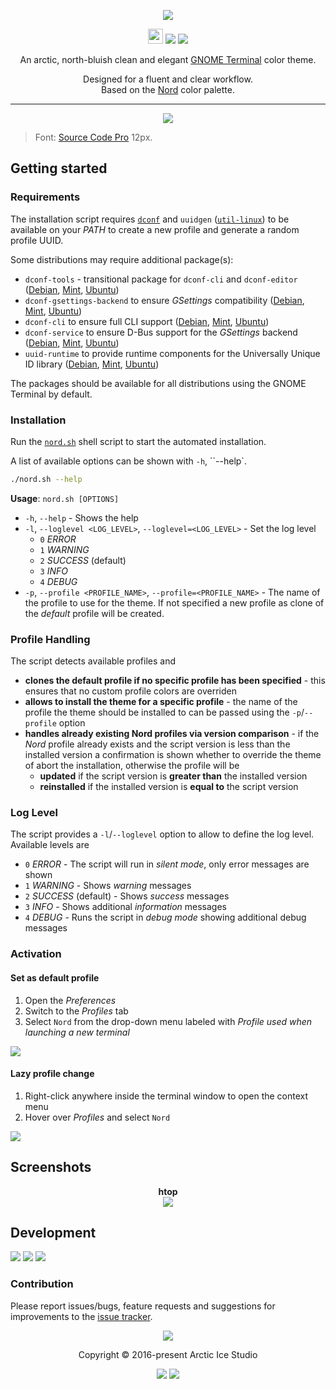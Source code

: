 <p align="center"><img src="https://cdn.rawgit.com/arcticicestudio/nord-gnome-terminal/develop/assets/nord-gnome-terminal-banner.svg"/></p>

<p align="center"><img src="https://assets-cdn.github.com/favicon.ico" width=24 height=24/> <a href="https://github.com/arcticicestudio/nord-gnome-terminal/releases/latest"><img src="https://img.shields.io/github/release/arcticicestudio/nord-gnome-terminal.svg?style=flat-square"/></a> <a href="https://github.com/arcticicestudio/nord/releases/tag/v0.2.0"><img src="https://img.shields.io/badge/Nord-v0.2.0-88C0D0.svg?style=flat-square"/></a></p>

<p align="center">An arctic, north-bluish clean and elegant <a href="https://wiki.gnome.org/Apps/Terminal">GNOME Terminal</a> color theme.</p>

<p align="center">Designed for a fluent and clear workflow.<br>
Based on the <a href="https://github.com/arcticicestudio/nord">Nord</a> color palette.</p>

---

<p align="center"><img src="https://raw.githubusercontent.com/arcticicestudio/nord-gnome-terminal/develop/assets/scrot-colortest.png"/><blockquote>Font: <a href="https://adobe-fonts.github.io/source-code-pro">Source Code Pro</a> 12px.</blockquote></p>

## Getting started

### Requirements

The installation script requires [`dconf`][dconf] and `uuidgen` ([`util-linux`][util-linux]) to be available on your *PATH* to create a new profile and generate a random profile UUID.

Some distributions may require additional package(s):

* `dconf-tools` - transitional package for `dconf-cli` and `dconf-editor` ([Debian][debian-dconf-tools], [Mint][mint-dconf-tools], [Ubuntu][ubuntu-dconf-tools])
* `dconf-gsettings-backend` to ensure *GSettings* compatibility ([Debian][debian-dconf-gsettings-backend], [Mint][mint-dconf-gsettings-backend], [Ubuntu][ubuntu-dconf-gsettings-backend])
* `dconf-cli` to ensure full CLI support ([Debian][debian-dconf-cli], [Mint][mint-dconf-cli], [Ubuntu][ubuntu-dconf-cli])
* `dconf-service`  to ensure D-Bus support for the *GSettings* backend ([Debian][debian-dconf-service], [Mint][mint-dconf-service], [Ubuntu][ubuntu-dconf-service])
* `uuid-runtime` to provide runtime components for the Universally Unique ID library ([Debian][debian-uuid-runtime], [Mint][mint-uuid-runtime], [Ubuntu][ubuntu-uuid-runtime])

The packages should be available for all distributions using the GNOME Terminal by default.

### Installation

Run the [`nord.sh`](https://github.com/arcticicestudio/nord-gnome-terminal/blob/develop/src/nord.sh) shell script to start the automated installation.

A list of available options can be shown with `-h`, ``--help`.

```sh
./nord.sh --help
```

**Usage**: `nord.sh [OPTIONS]`

* `-h`, `--help` - Shows the help
* `-l`, `--loglevel <LOG_LEVEL>`, `--loglevel=<LOG_LEVEL>` - Set the log level
  * `0` *ERROR*
  * `1` *WARNING*
  * `2` *SUCCESS* (default)
  * `3` *INFO*
  * `4` *DEBUG*
* `-p`, `--profile <PROFILE_NAME>`, `--profile=<PROFILE_NAME>` - The name of the profile to use for the theme. If not specified a new profile as clone of the *default* profile will be created.

<!-- TODO: It will create a `Nord` GNOME Terminal profile. -->

### Profile Handling

The script detects available profiles and

* **clones the default profile if no specific profile has been specified** - this ensures that no custom profile colors are overriden
* **allows to install the theme for a specific profile** - the name of the profile the theme should be installed to can be passed using the `-p`/`--profile` option
* **handles already existing Nord profiles via version comparison** - if the *Nord* profile already exists and the script version is less than the installed version a confirmation is shown whether to override the theme of abort the installation, otherwise the profile will be
  * **updated** if the script version is **greater than** the installed version
  * **reinstalled** if the installed version is **equal to** the script version

### Log Level

The script provides a `-l`/`--loglevel` option to allow to define the log level. Available levels are

* `0` *ERROR* - The script will run in *silent mode*, only error messages are shown
* `1` *WARNING* - Shows *warning* messages
* `2` *SUCCESS* (default) - Shows *success* messages
* `3` *INFO* - Shows additional *information* messages
* `4` *DEBUG* - Runs the script in *debug mode* showing additional debug messages

### Activation

#### Set as default profile
  1. Open the *Preferences*
  2. Switch to the *Profiles* tab
  3. Select `Nord` from the drop-down menu labeled with *Profile used when launching a new terminal*

![][scrot-readme-default-profile]

#### Lazy profile change
  1. Right-click anywhere inside the terminal window to open the context menu
  2. Hover over *Profiles* and select `Nord`

![][scrot-readme-lazy-profile-change]

## Screenshots
<p align="center"><strong>htop</strong><br><img src="https://raw.githubusercontent.com/arcticicestudio/nord-gnome-terminal/develop/assets/scrot-htop.png"/></p>

## Development
[![](https://img.shields.io/badge/Changelog-0.1.0-81A1C1.svg?style=flat-square)](https://github.com/arcticicestudio/nord-gnome-terminal/blob/v0.1.0/CHANGELOG.md) [![](https://img.shields.io/badge/Workflow-gitflow--branching--model-81A1C1.svg?style=flat-square)](http://nvie.com/posts/a-successful-git-branching-model) [![](https://img.shields.io/badge/Versioning-ArcVer_0.8.0-81A1C1.svg?style=flat-square)](https://github.com/arcticicestudio/arcver)

### Contribution
Please report issues/bugs, feature requests and suggestions for improvements to the [issue tracker](https://github.com/arcticicestudio/nord-gnome-terminal/issues).

<p align="center"><img src="https://cdn.rawgit.com/arcticicestudio/nord/develop/src/assets/banner-footer-mountains.svg" /></p>

<p align="center">Copyright &copy; 2016-present Arctic Ice Studio</p>

<p align="center"><a href="https://github.com/arcticicestudio/nord-gnome-terminal/blob/develop/LICENSE.md"><img src="https://img.shields.io/badge/License-MIT-5E81AC.svg?style=flat-square"/></a> <a href="https://creativecommons.org/licenses/by-sa/4.0"><img src="https://img.shields.io/badge/License-CC_BY--SA_4.0-5E81AC.svg?style=flat-square"/></a></p>

[dconf]: https://wiki.gnome.org/Projects/dconf
[debian-dconf-cli]: https://packages.debian.org/search?keywords=dconf-cli
[debian-dconf-gsettings-backend]: https://packages.debian.org/search?keywords=dconf-gsettings-backend
[debian-dconf-service]: https://packages.debian.org/search?keywords=dconf-service
[debian-dconf-tools]: https://packages.debian.org/search?keywords=dconf-tools
[debian-uuid-runtime]: https://packages.debian.org/search?keywords=uuid-runtime
[mint-dconf-cli]: https://community.linuxmint.com/software/view/dconf-cli
[mint-dconf-gsettings-backend]: https://community.linuxmint.com/software/view/dconf-gsettings-backend
[mint-dconf-service]: https://community.linuxmint.com/software/view/dconf-service
[mint-dconf-tools]: https://community.linuxmint.com/software/view/dconf-tools
[mint-uuid-runtime]: https://community.linuxmint.com/software/view/uuid-runtime
[scrot-readme-default-profile]: https://raw.githubusercontent.com/arcticicestudio/nord-gnome-terminal/develop/assets/scrot-readme-default-profile.png
[scrot-readme-lazy-profile-change]: https://raw.githubusercontent.com/arcticicestudio/nord-gnome-terminal/develop/assets/scrot-readme-lazy-profile-change.png
[ubuntu-dconf-cli]: https://packages.ubuntu.com/search?keywords=dconf-cli
[ubuntu-dconf-gsettings-backend]: https://packages.ubuntu.com/search?keywords=dconf-gsettings-backend
[ubuntu-dconf-service]: https://packages.ubuntu.com/search?keywords=dconf-service
[ubuntu-dconf-tools]: https://packages.ubuntu.com/search?keywords=dconf-tools
[ubuntu-uuid-runtime]: https://packages.ubuntu.com/search?keywords=uuid-runtime
[util-linux]: https://www.kernel.org/pub/linux/utils/util-linux
